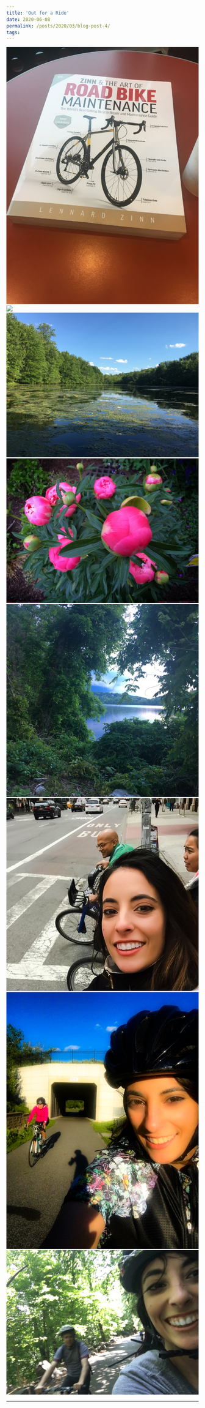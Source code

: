 ```yaml
---
title: 'Out for a Ride'
date: 2020-06-08
permalink: /posts/2020/03/blog-post-4/
tags:
---
```



![](/images/Outforaride13.jpg)
![](/images/Outforaride2.jpg)
![](/images/Outforaride9.jpg)
![](/images/Outforaride6.jpg)
![](/images/Outforaride8.jpg)
![](/images/Outforaride7.jpg)
![](/images/Outforaride10.jpg)
![](/images/Outforaride12.jpg)

------